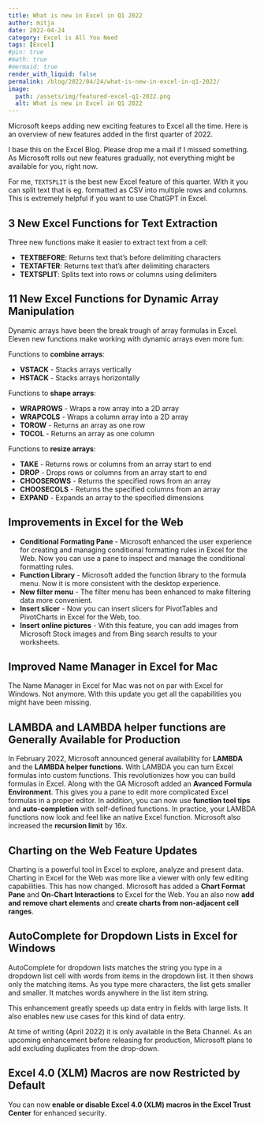 ```yaml
---
title: What is new in Excel in Q1 2022
author: mitja
date: 2022-04-24
category: Excel is All You Need
tags: [Excel]
#pin: true
#math: true
#mermaid: true
render_with_liquid: false
permalink: /blog/2022/04/24/what-is-new-in-excel-in-q1-2022/
image:
  path: /assets/img/featured-excel-q1-2022.png
  alt: What is new in Excel in Q1 2022
---
```


Microsoft keeps adding new exciting features to Excel all the time. Here is an overview of new features added in the first quarter of 2022.

I base this on the Excel Blog. Please drop me a mail if I missed something. As Microsoft rolls out new features gradually, not everything might be available for you, right now.

For me, `TEXTSPLIT` is the best new Excel feature of this quarter. With it you can split text that is eg. formatted as CSV into multiple rows and columns. This is extremely helpful if you want to use ChatGPT in Excel.

## 3 New Excel Functions for Text Extraction

Three new functions make it easier to extract text from a cell:

- **TEXTBEFORE**:
Returns text that’s before delimiting characters
- **TEXTAFTER**:
Returns text that’s after delimiting characters
- **TEXTSPLIT**:
Splits text into rows or columns using delimiters

## 11 New Excel Functions for Dynamic Array Manipulation

Dynamic arrays have been the break trough of array formulas in Excel. Eleven new functions make working with dynamic arrays even more fun:

Functions to **combine arrays**:

- **VSTACK** - Stacks arrays vertically
- **HSTACK** - Stacks arrays horizontally

Functions to **shape arrays**:

- **WRAPROWS** - Wraps a row array into a 2D array
- **WRAPCOLS** - Wraps a column array into a 2D array
- **TOROW** - Returns an array as one row
- **TOCOL** - Returns an array as one column

Functions to **resize arrays**:

- **TAKE** - Returns rows or columns from an array start to end
- **DROP** - Drops rows or columns from an array start to end
- **CHOOSEROWS** - Returns the specified rows from an array
- **CHOOSECOLS** - Returns the specified columns from an array
- **EXPAND** - Expands an array to the specified dimensions

## Improvements in Excel for the Web

- **Conditional Formating Pane** - Microsoft enhanced the user experience for creating and managing conditional formatting rules in Excel for the Web. Now you can use a pane to inspect and manage the conditional formatting rules.
- **Function Library** - Microsoft added the function library to the formula menu. Now it is more consistent with the desktop experience. 
- **New filter menu** - The filter menu has been enhanced to make filtering data more convenient.
- **Insert slicer** - Now you can insert slicers for PivotTables and PivotCharts in Excel for the Web, too.
- **Insert online pictures** - With this feature, you can add images from Microsoft Stock images and from Bing search results to your worksheets.

## Improved Name Manager in Excel for Mac

The Name Manager in Excel for Mac was not on par with Excel for Windows. Not anymore. With this update you get all the capabilities you might have been missing.

## LAMBDA and LAMBDA helper functions are Generally Available for Production

In February 2022, Microsoft announced general availability for **LAMBDA** and the **LAMBDA helper functions**. With LAMBDA you can turn Excel formulas into custom functions. This revolutionizes how you can build formulas in Excel. Along with the GA Microsoft added an **Avanced Formula Environment**. This gives you a pane to edit more complicated Excel formulas in a proper editor. In addition, you can now use **function tool tips** and **auto-completion** with self-defined functions. In practice, your LAMBDA functions now look and feel like an native Excel function. Microsoft also increased the **recursion limit** by 16x. 

## Charting on the Web Feature Updates

Charting is a powerful tool in Excel to explore, analyze and present data. Charting in Excel for the Web was more like a viewer with only few editing capabilities. This has now changed. Microsoft has added a **Chart Format Pane** and **On-Chart Interactions** to Excel for the Web. You an also now **add and remove chart elements** and **create charts from non-adjacent cell ranges**.

## AutoComplete for Dropdown Lists in Excel for Windows

AutoComplete for dropdown lists matches the string you type in a dropdown list cell with words from items in the dropdown list. It then shows only the matching items. As you type more characters, the list gets smaller and smaller. It matches words anywhere in the list item string. 

This enhancement greatly speeds up data entry in fields with large lists. It also enables new use cases for this kind of data entry. 

At time of writing (April 2022) it is only available in the Beta Channel. As an upcoming enhancement before releasing for production, Microsoft plans to add excluding duplicates from the drop-down.

## Excel 4.0 (XLM) Macros are now Restricted by Default

You can now **enable or disable Excel 4.0 (XLM) macros in the Excel Trust Center** for enhanced security.
